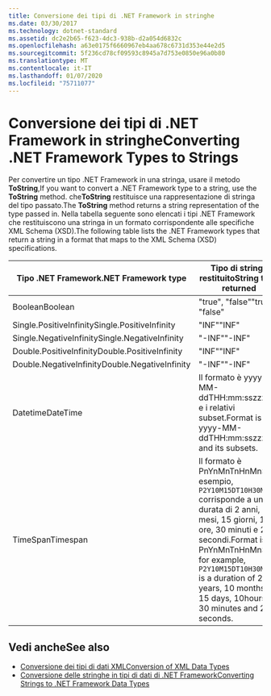```yaml
---
title: Conversione dei tipi di .NET Framework in stringhe
ms.date: 03/30/2017
ms.technology: dotnet-standard
ms.assetid: dc2e2b65-f623-4dc3-938b-d2a054d6832c
ms.openlocfilehash: a63e0175f6660967eb4aa678c6731d353e44e2d5
ms.sourcegitcommit: 5f236cd78cf09593c8945a7d753e0850e96a0b80
ms.translationtype: MT
ms.contentlocale: it-IT
ms.lasthandoff: 01/07/2020
ms.locfileid: "75711077"
---
```

# <a name="converting-net-framework-types-to-strings"></a><span data-ttu-id="f9277-102">Conversione dei tipi di .NET Framework in stringhe</span><span class="sxs-lookup"><span data-stu-id="f9277-102">Converting .NET Framework Types to Strings</span></span>
<span data-ttu-id="f9277-103">Per convertire un tipo .NET Framework in una stringa, usare il metodo **ToString**,</span><span class="sxs-lookup"><span data-stu-id="f9277-103">If you want to convert a .NET Framework type to a string, use the **ToString** method.</span></span> <span data-ttu-id="f9277-104">che**ToString** restituisce una rappresentazione di stringa del tipo passato.</span><span class="sxs-lookup"><span data-stu-id="f9277-104">The **ToString** method returns a string representation of the type passed in.</span></span> <span data-ttu-id="f9277-105">Nella tabella seguente sono elencati i tipi .NET Framework che restituiscono una stringa in un formato corrispondente alle specifiche XML Schema (XSD).</span><span class="sxs-lookup"><span data-stu-id="f9277-105">The following table lists the .NET Framework types that return a string in a format that maps to the XML Schema (XSD) specifications.</span></span>  
  
|<span data-ttu-id="f9277-106">Tipo .NET Framework</span><span class="sxs-lookup"><span data-stu-id="f9277-106">.NET Framework type</span></span>|<span data-ttu-id="f9277-107">Tipo di stringa restituito</span><span class="sxs-lookup"><span data-stu-id="f9277-107">String type returned</span></span>|  
|-------------------------|--------------------------|  
|<span data-ttu-id="f9277-108">Boolean</span><span class="sxs-lookup"><span data-stu-id="f9277-108">Boolean</span></span>|<span data-ttu-id="f9277-109">"true", "false"</span><span class="sxs-lookup"><span data-stu-id="f9277-109">"true", "false"</span></span>|  
|<span data-ttu-id="f9277-110">Single.PositiveInfinity</span><span class="sxs-lookup"><span data-stu-id="f9277-110">Single.PositiveInfinity</span></span>|<span data-ttu-id="f9277-111">"INF"</span><span class="sxs-lookup"><span data-stu-id="f9277-111">"INF"</span></span>|  
|<span data-ttu-id="f9277-112">Single.NegativeInfinity</span><span class="sxs-lookup"><span data-stu-id="f9277-112">Single.NegativeInfinity</span></span>|<span data-ttu-id="f9277-113">"-INF"</span><span class="sxs-lookup"><span data-stu-id="f9277-113">"-INF"</span></span>|  
|<span data-ttu-id="f9277-114">Double.PositiveInfinity</span><span class="sxs-lookup"><span data-stu-id="f9277-114">Double.PositiveInfinity</span></span>|<span data-ttu-id="f9277-115">"INF"</span><span class="sxs-lookup"><span data-stu-id="f9277-115">"INF"</span></span>|  
|<span data-ttu-id="f9277-116">Double.NegativeInfinity</span><span class="sxs-lookup"><span data-stu-id="f9277-116">Double.NegativeInfinity</span></span>|<span data-ttu-id="f9277-117">"-INF"</span><span class="sxs-lookup"><span data-stu-id="f9277-117">"-INF"</span></span>|  
|<span data-ttu-id="f9277-118">Datetime</span><span class="sxs-lookup"><span data-stu-id="f9277-118">DateTime</span></span>|<span data-ttu-id="f9277-119">Il formato è yyyy-MM-ddTHH:mm:sszzzzzz e i relativi subset.</span><span class="sxs-lookup"><span data-stu-id="f9277-119">Format is yyyy-MM-ddTHH:mm:sszzzzzz and its subsets.</span></span>|  
|<span data-ttu-id="f9277-120">TimeSpan</span><span class="sxs-lookup"><span data-stu-id="f9277-120">Timespan</span></span>|<span data-ttu-id="f9277-121">Il formato è PnYnMnTnHnMnSad esempio, `P2Y10M15DT10H30M20S` corrisponde a una durata di 2 anni, 10 mesi, 15 giorni, 10 ore, 30 minuti e 20 secondi.</span><span class="sxs-lookup"><span data-stu-id="f9277-121">Format is PnYnMnTnHnMnS, for example, `P2Y10M15DT10H30M20S` is a duration of 2 years, 10 months, 15 days, 10hours, 30 minutes and 20 seconds.</span></span>|  
  
## <a name="see-also"></a><span data-ttu-id="f9277-122">Vedi anche</span><span class="sxs-lookup"><span data-stu-id="f9277-122">See also</span></span>

- [<span data-ttu-id="f9277-123">Conversione dei tipi di dati XML</span><span class="sxs-lookup"><span data-stu-id="f9277-123">Conversion of XML Data Types</span></span>](../../../../docs/standard/data/xml/conversion-of-xml-data-types.md)
- [<span data-ttu-id="f9277-124">Conversione delle stringhe in tipi di dati di .NET Framework</span><span class="sxs-lookup"><span data-stu-id="f9277-124">Converting Strings to .NET Framework Data Types</span></span>](../../../../docs/standard/data/xml/converting-strings-to-dotnet-data-types.md)
